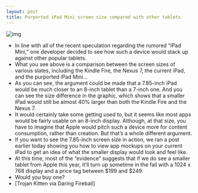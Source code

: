 ```yaml
---
layout: post
title: Purported iPad Mini screen size compared with other tablets
---
```

![img](http://media.idownloadblog.com/wp-content/uploads/2012/07/ipad-mini-screen-size-chart.jpg)
* In line with all of the recent speculation regarding the rumored “iPad Mini,” one developer decided to see how such a device would stack up against other popular tablets.
* What you see above is a comparison between the screen sizes of various slates, including the Kindle Fire, the Nexus 7, the current iPad, and the purported iPad Mini…
* As you can see, the argument could be made that a 7.85-inch iPad would be much closer to an 8-inch tablet than a 7-inch one. And you can see the size difference in the graphic, which shows that a smaller iPad would still be almost 40% larger than both the Kindle Fire and the Nexus 7.
* It would certainly take some getting used to, but it seems like most apps would be fairly usable on an 8-inch display. Although, at that size, you have to imagine that Apple would pitch such a device more for content consumption, rather than creation. But that’s a whole different argument.
* If you want to see the 7.85-inch screen size in action, we ran a post earlier today showing you how to view app mockups on your current iPad to get an idea of what the smaller display would look and feel like.
* At this time, most of the “evidence” suggests that if we do see a smaller tablet from Apple this year, it’ll turn up sometime in the fall with a 1024 x 768 display and a price tag between $199 and $249.
* Would you buy one?
* [Trojan Kitten via Daring Fireball]

